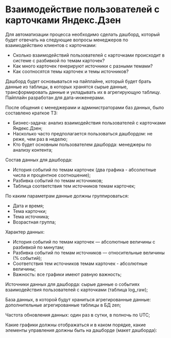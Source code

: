 # Взаимодействие пользователей с карточками Яндекс.Дзен
Для автоматизации процесса необходимо сделать дашборд, который будет отвечать на следующие вопросы менеджеров по взаимодействию клиентов с карточками:
- Сколько взаимодействий пользователей с карточками происходит в системе с разбивкой по темам карточек?
- Как много карточек генерируют источники с разными темами?
- Как соотносятся темы карточек и темы источников?

Дашборд будет основываться на пайплайне, который будет брать данные из таблицы, в которых хранятся сырые данные, трансформировать данные и укладывать их в агрегирующую таблицу. Пайплайн разработан для дата-инженерами.

После общения с менеджерами и администраторами баз данных, было составлено краткое ТЗ:
- Бизнес-задача: анализ взаимодействия пользователей с карточками Яндекс.Дзен;
- Насколько часто предполагается пользоваться дашбордом: не реже, чем раз в неделю;
- Кто будет основным пользователем дашборда: менеджеры по анализу контента;

Состав данных для дашборда:
- История событий по темам карточек (два графика - абсолютные числа и процентное соотношение);
- Разбивка событий по темам источников;
- Таблица соответствия тем источников темам карточек;

По каким параметрам данные должны группироваться:
- Дата и время;
- Тема карточки;
- Тема источника;
- Возрастная группа;

Характер данных:
- История событий по темам карточек — абсолютные величины с разбивкой по минутам;
- Разбивка событий по темам источников — относительные величины (% событий);
- Соответствия тем источников темам карточек - абсолютные величины;
- Важность: все графики имеют равную важность;

Источники данных для дашборда: cырые данные о событиях взаимодействия пользователей с карточками (таблица log_raw);

База данных, в которой будут храниться агрегированные данные: дополнительные агрегированные таблицы в БД zen;

Частота обновления данных: один раз в сутки, в полночь по UTC;

Какие графики должны отображаться и в каком порядке, какие элементы управления должны быть на дашборде (макет дашборда):
